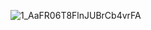 ![1_AaFR06T8FlnJUBrCb4vrFA](https://github.com/user-attachments/assets/1a4ff162-bc3b-4d93-b57d-74b3bcea62fe)
